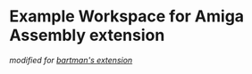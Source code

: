 # Example Workspace for Amiga Assembly extension

*modified for [bartman's extension](https://github.com/BartmanAbyss/vscode-amiga-debug)*
